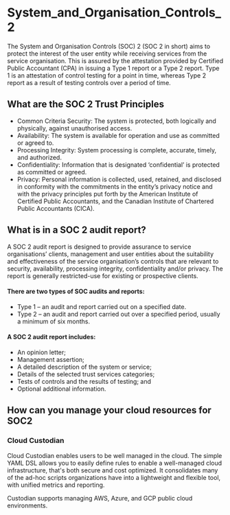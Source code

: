 # System_and_Organisation_Controls_2
The System and Organisation Controls (SOC) 2 (SOC 2 in short) aims to protect the interest of the user entity while receiving services from the service organisation. This is assured by the attestation provided by Certified Public Accountant (CPA) in issuing a Type 1 report or a Type 2 report. Type 1 is an attestation of control testing for a point in time, whereas Type 2 report as a result of testing controls over a period of time.

## What are the SOC 2 Trust Principles
- Common Criteria Security: The system is protected, both logically and physically, against unauthorised access.
- Availability: The system is available for operation and use as committed or agreed to. 
- Processing Integrity: System processing is complete, accurate, timely, and authorized. 
- Confidentiality: Information that is designated ‘confidential’ is protected as committed or agreed. 
- Privacy: Personal information is collected, used, retained, and disclosed in conformity with the commitments in the entity’s privacy notice and with the privacy principles put forth by the American Institute of Certified Public Accountants, and the Canadian Institute of Chartered Public Accountants (CICA).

## What is in a SOC 2 audit report?
A SOC 2 audit report is designed to provide assurance to service organisations’ clients, management and user entities about the suitability and effectiveness of the service organisation’s controls that are relevant to security, availability, processing integrity, confidentiality and/or privacy. The report is generally restricted-use for existing or prospective clients.

#### There are two types of SOC audits and reports:
- Type 1 – an audit and report carried out on a specified date.
- Type 2 – an audit and report carried out over a specified period, usually a minimum of six months.

#### A SOC 2 audit report includes:
- An opinion letter;
- Management assertion;
- A detailed description of the system or service;
- Details of the selected trust services categories;
- Tests of controls and the results of testing; and
- Optional additional information.

## How can you manage your cloud resources for SOC2
### Cloud Custodian
Cloud Custodian enables users to be well managed in the cloud. The simple YAML DSL allows you to easily define rules to enable a well-managed cloud infrastructure, that's both secure and cost optimized. It consolidates many of the ad-hoc scripts organizations have into a lightweight and flexible tool, with unified metrics and reporting.

Custodian supports managing AWS, Azure, and GCP public cloud environments.
